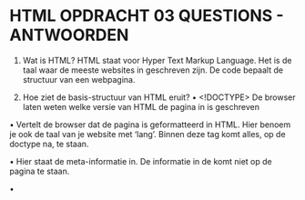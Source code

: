 # HTML OPDRACHT 03 QUESTIONS - ANTWOORDEN
1.	Wat is HTML?
HTML staat voor Hyper Text Markup Language. Het is de taal waar de meeste websites in geschreven zijn. De code bepaalt de structuur van een webpagina.

2.	Hoe ziet de basis-structuur van HTML eruit?
•	<!DOCTYPE>
De browser laten weten welke versie van HTML de pagina in is geschreven

•	<html>
Vertelt de browser dat de pagina is geformatteerd in HTML. Hier benoem je ook de taal van je website met ‘lang’. Binnen deze tag komt alles, op de doctype na, te staan.

•	<head>
Hier staat de meta-informatie in. De informatie in de <head> komt niet op de pagina te staan.

•	<title>
De tekst die in de webbrowser verschijnt als titel van de webpagina.

•	<body>
Dit is waar de inhoud van de pagina in staat.

3.	Wat is een anchor tag?
Met de anchor tag link je naar een andere pagina of naar een ander deel van de pagina. De ‘href’ binnen de tag laat de bestemming van de link weten.

4.	Noem een aantal nieuwe functionaliteiten van HTML5
De elementen <audio> en <video> zijn toegevoegd, deze worden gebruikt om geluid en videos te gebruiken op de webpagina. Daarnaast zijn er een aantal semantic elements toegevoegd, bijvoorbeeld: Nav, header, footer, figure, article. Deze elementen maken vooral duidelijk aan de developer and de browser wat de code binnen deze elementen doet.

5.	Wat zijn HTML attributen?
Attributen worden gebruikt om meer informatie te geven over HTML elementen. Ze staan altijd in de openingstag van een element. Een voorbeeld is dat in het geval van de anchor tag <a>, <a href=””> ‘href’ informatie geeft over de bestemming van de link.

6.	Wat is HTML semantics?
Semantics zijn beschrijvende elementen. Ze maken duidelijk aan developers en browsers wat de code binnen het element doet. Daarnaast helpt het bij de accessibility van de website, waardoor de website toegankelijker is voor mensen met een handicap.

7.	Waarvoor worden meta tags gebruikt?
Meta tags worden gebruikt om informatie en instructies te geven aan de machines en programma’s die de website lezen, bijvoorbeeld browsers en zoekmachines. Ze staan in de <head> en verschijnen niet op de pagina.

8.	Wat is een nested element?
Een nested element is een element dat binnen een ander element zit. In het geval van <ol><li></li></ol> (tag die een lijst maakt), is de <li> een nested element.

9.	Wat is het verschil tussen inline- en blok-elementen?
Een block element begint altijd op een nieuwe regel en neemt de hele beschikbare breedte in. Een inline element begint niet op een nieuwe regel en neemt niet meer ruimte in dan dat hij nodig heeft.

10.	Wat is accessibility?
Accessibility helpt met een toegankelijker maken van de website. Dit is belangrijk voor gebruikers met een handicap, die bijvoorbeeld screen readers gebruiken. De screen readers lezen een pagina hardop en daarom is het belangrijk dat de screen reader kan identificeren wat een onderdeel van de pagina doet. Een voorbeeld hiervan is dat een screen reader de <button> kan identificeren als iets waar de gebruiker op kan klikken, wat hij niet had gezien als er een ander element was gebruikt om de button te maken.
